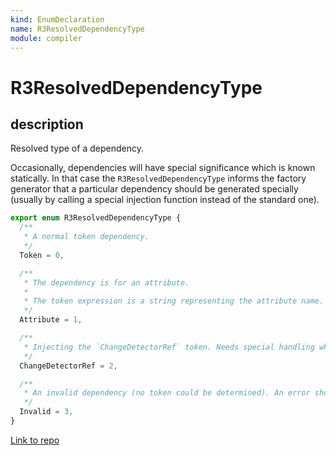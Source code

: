 ```yaml
---
kind: EnumDeclaration
name: R3ResolvedDependencyType
module: compiler
---
```


# R3ResolvedDependencyType

## description

Resolved type of a dependency.

Occasionally, dependencies will have special significance which is known statically. In that
case the `R3ResolvedDependencyType` informs the factory generator that a particular dependency
should be generated specially (usually by calling a special injection function instead of the
standard one).

```ts
export enum R3ResolvedDependencyType {
  /**
   * A normal token dependency.
   */
  Token = 0,

  /**
   * The dependency is for an attribute.
   *
   * The token expression is a string representing the attribute name.
   */
  Attribute = 1,

  /**
   * Injecting the `ChangeDetectorRef` token. Needs special handling when injected into a pipe.
   */
  ChangeDetectorRef = 2,

  /**
   * An invalid dependency (no token could be determined). An error should be thrown at runtime.
   */
  Invalid = 3,
}
```

[Link to repo](https://github.com/timdeschryver/angular/blob/master/packages/compiler/src/render3/r3_factory.ts#L111-L133)
